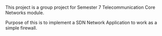 This project is a group project for Semester 7 Telecommunication Core Networks module. 

Purpose of this is to implement a SDN Network Application to work as a simple firewall.
